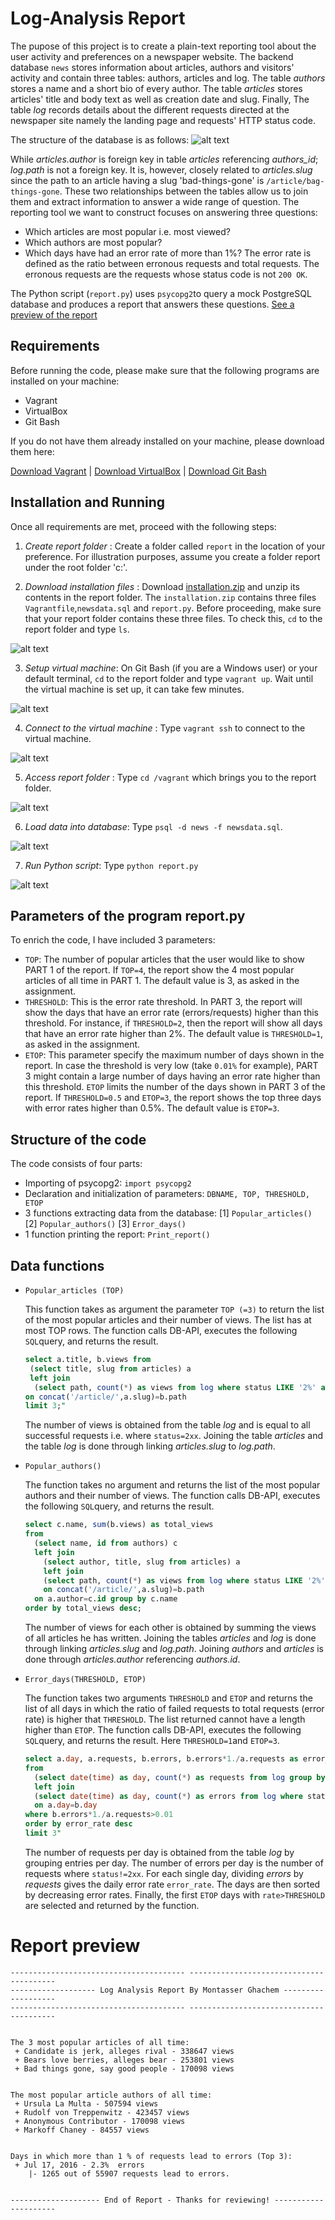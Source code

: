 # Log-Analysis Report
The pupose of this project is to create a plain-text reporting tool about the user activity and preferences on a newspaper website. The backend database `news` stores information about articles, authors and visitors' activity and contain three tables: authors, articles and log. The table _authors_ stores a name and a short bio of every author. The table _articles_ stores articles' title and body text as well as creation date and slug. Finally, The table _log_ records details about the different requests directed at the newspaper site namely the landing page and requests' HTTP status code.

The structure of the database is as follows:
![alt text][diagram]

While _articles.author_ is foreign key in table _articles_ referencing _authors_id_; _log.path_ is not a foreign key. It is, however, closely related to _articles.slug_ since the path to an article having a slug 'bad-things-gone' is `/article/bag-things-gone`. These two relationships between the tables allow us to join them and extract information to answer a wide range of question. The reporting tool we want to construct focuses on answering three questions:
- Which articles are most popular i.e. most viewed?
- Which authors are most popular?
- Which days have had an error rate of more than 1%? The error rate is defined as the ratio between erronous requests and total requests. The erronous requests are the requests whose status code is not `200 OK`.

The Python script (`report.py`) uses `psycopg2`to query a mock PostgreSQL database and produces a report that answers these questions. [See a preview of the report](#report-preview)

## Requirements
Before running the code, please make sure that the following programs are installed on your machine:
- Vagrant
- VirtualBox
- Git Bash

If you do not have them already installed on your machine, please download them here: 

[Download Vagrant](https://www.vagrantup.com/downloads.html) | [Download VirtualBox](https://www.virtualbox.org/wiki/Downloads) | [Download Git Bash](https://github.com/git-for-windows/git/releases/download/v2.13.3.windows.1/Git-2.13.3-64-bit.exe)

## Installation and Running
Once all requirements are met, proceed with the following steps:

1. _Create report folder_ : Create a folder called `report` in the location of your preference. For illustration purposes, assume you create a folder report under the root folder 'c:\'. 

2. _Download installation files_ : Download [installation.zip](https://github.com/monty-nietzsche/log-analysis-report/raw/master/installation.zip) and unzip its contents in the report folder. The `installation.zip` contains three files `Vagrantfile`,`newsdata.sql` and `report.py`. Before proceeding, make sure that your report folder contains these three files. To check this, `cd` to the report folder and type `ls`.

![alt text][screen1]

3. _Setup virtual machine_: On Git Bash (if you are a Windows user) or your default terminal, `cd` to the report folder and type `vagrant up`. Wait until the virtual machine is set up, it can take few minutes.

![alt text][screen2]

4. _Connect to the virtual machine_ : Type `vagrant ssh` to connect to the virtual machine. 

![alt text][screen3]

5. _Access report folder_ : Type `cd /vagrant` which brings you to the report folder. 

![alt text][screen4]

6. _Load data into database_: Type `psql -d news -f newsdata.sql`.

![alt text][screen5]

7. _Run Python script_: Type `python report.py`

![alt text][screen6]

## Parameters of the program report.py
To enrich the code, I have included 3 parameters:
- `TOP`: The number of popular articles that the user would like to show PART 1 of the report. If `TOP=4`, the report show the 4 most popular articles of all time in PART 1. The default value is 3, as asked in the assignment.
- `THRESHOLD`: This is the error rate threshold. In PART 3, the report will show the days that have an error rate (errors/requests) higher than this threshold. For instance, if `THRESHOLD=2`, then the report will show all days that have an error rate higher than 2%. The default value is `THRESHOLD=1`, as asked in the assignment.
- `ETOP`: This parameter specify the maximum number of days shown in the report. In case the threshold is very low (take `0.01%` for example), PART 3 might contain a large number of days having an error rate higher than this threshold. `ETOP` limits the number of the days shown in PART 3 of the report. If `THRESHOLD=0.5` and `ETOP=3`, the report shows the top three days with error rates higher than 0.5%. The default value is `ETOP=3`.

## Structure of the code
The code consists of four parts:
- Importing of psycopg2: `import psycopg2` 
- Declaration and initialization of parameters: `DBNAME, TOP, THRESHOLD, ETOP`
- 3 functions extracting data from the database: [1] `Popular_articles()` [2] `Popular_authors()` [3] `Error_days()`
- 1 function printing the report: `Print_report()`

## Data functions
- `Popular_articles (TOP)`

    This function takes as argument the parameter `TOP (=3)` to return the list of the most popular articles and their number of views.     The list has at most TOP rows. The function calls DB-API, executes the following `SQL`query, and returns the result.

    ```sql
    select a.title, b.views from
     (select title, slug from articles) a 
     left join 
      (select path, count(*) as views from log where status LIKE '2%' and path!='/' group by path order by views desc) b
    on concat('/article/',a.slug)=b.path
  limit 3;"
    ``` 
    The number of views is obtained from the table _log_ and is equal to all successful requests i.e. where `status=2xx`. Joining the     table _articles_ and the table _log_ is done through linking _articles.slug_ to _log.path_.

- `Popular_authors()`

  The function takes no argument and returns the list of the most popular authors and their number of views. The function calls DB-API,   executes the following `SQL`query, and returns the result.
  
  ```sql
  select c.name, sum(b.views) as total_views
  from 
    (select name, id from authors) c
    left join 
      (select author, title, slug from articles) a
      left join 
      (select path, count(*) as views from log where status LIKE '2%' and path!='/' group by path order by views desc) b
      on concat('/article/',a.slug)=b.path
    on a.author=c.id group by c.name 
  order by total_views desc; 
  ``` 
  The number of views for each other is obtained by summing the views of all articles he has written. Joining the tables _articles_ and    _log_ is done through linking _articles.slug_ and _log.path_. Joining _authors_ and _articles_ is done through  _articles.author_ referencing _authors.id_. 

- `Error_days(THRESHOLD, ETOP)`

  The function takes two arguments `THRESHOLD` and `ETOP` and returns the list of all days in which the ratio of failed requests to total requests (error rate) is higher that `THRESHOLD`. The list returned cannot have a length higher than `ETOP`. The function calls DB-API, executes the following `SQL`query, and returns the result. Here `THRESHOLD=1`and `ETOP=3`.
  
  ```sql
  select a.day, a.requests, b.errors, b.errors*1./a.requests as error_rate
  from 
    (select date(time) as day, count(*) as requests from log group by day) a
    left join 
    (select date(time) as day, count(*) as errors from log where status NOT LIKE (%s) group by day) b
    on a.day=b.day 
  where b.errors*1./a.requests>0.01 
  order by error_rate desc 
  limit 3"
  ``` 
  The number of requests per day is obtained from the table _log_ by grouping entries per day. The number of errors per day is the number of requests where `status!=2xx`. For each single day, dividing _errors_ by _requests_ gives the daily error rate `error_rate`. The days are then sorted by decreasing error rates. Finally, the first `ETOP` days with `rate>THRESHOLD` are selected and returned by the function.

# Report preview
```text
--------------------------------------- ----------------------------------------
------------------- Log Analysis Report By Montasser Ghachem -------------------
--------------------------------------- ----------------------------------------


The 3 most popular articles of all time:
 + Candidate is jerk, alleges rival - 338647 views
 + Bears love berries, alleges bear - 253801 views
 + Bad things gone, say good people - 170098 views


The most popular article authors of all time:
 + Ursula La Multa - 507594 views
 + Rudolf von Treppenwitz - 423457 views
 + Anonymous Contributor - 170098 views
 + Markoff Chaney - 84557 views


Days in which more than 1 % of requests lead to errors (Top 3):
 + Jul 17, 2016 - 2.3%  errors
    |- 1265 out of 55907 requests lead to errors.


-------------------- End of Report - Thanks for reviewing! ---------------------
```
[diagram]:https://raw.githubusercontent.com/monty-nietzsche/log-analysis-report/master/diagram.jpg "database diagram"
[screen1]:https://raw.githubusercontent.com/monty-nietzsche/log-analysis-report/master/screen1.jpg "list files in report folder"
[screen2]:https://raw.githubusercontent.com/monty-nietzsche/log-analysis-report/master/screen2.jpg "setup the virtual machine"
[screen3]:https://raw.githubusercontent.com/monty-nietzsche/log-analysis-report/master/screen3.jpg "connect to the virtual machine"
[screen4]:https://raw.githubusercontent.com/monty-nietzsche/log-analysis-report/master/screen4.jpg "`cd` to the report folder"
[screen5]:https://raw.githubusercontent.com/monty-nietzsche/log-analysis-report/master/screen5.jpg "load data into the news database"
[screen6]:https://raw.githubusercontent.com/monty-nietzsche/log-analysis-report/master/screen6.jpg "run the Python script"
